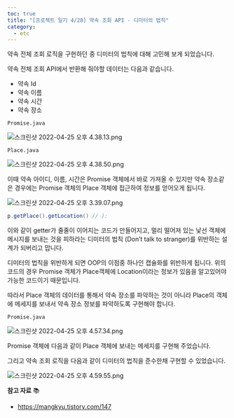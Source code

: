 ```yaml
---
toc: true
title: "[프로젝트 일기 4/28] 약속 조회 API - 디미터의 법칙"
category:
  - etc
---
```


약속 전체 조회 로직을 구현하던 중 디미터의 법칙에 대해 고민해 보게 
되었습니다.

약속 전체 조회 API에서 반환해 줘야할 데이터는 다음과 같습니다.

- 약속 Id
- 약속 이름
- 약속 시간
- 약속 장소

`Promise.java`

![스크린샷 2022-04-25 오후 4.38.13.png](https://i.imgur.com/b2jo8wN.png)

`Place.java`

![스크린샷 2022-04-25 오후 4.38.50.png](https://i.imgur.com/VNJc2Bg.png)

이때 약속 아이디, 이름, 시간은 Promise 객체에서 바로 가져올 수 있지만 약속 장소같은 경우에는 Promise 객체의 Place 객체에 접근하여 정보를 얻어오게 됩니다.

![스크린샷 2022-04-25 오후 3.39.07.png](https://i.imgur.com/ddG6NDq.png)

```java
p.getPlace().getLocation() // ):
```

이와 같이 getter가 줄줄이 이어지는 코드가 만들어지고, 멀리 떨어져 있는 
낯선 객체에 메시지를 보내는 것을 피하라는 디미터의 법칙 $($Don’t talk 
to stranger)를 위반하는 설계가 되버리고 맙니다.

디미터의 법칙을 위반하게 되면 OOP의 이점중 하나인 캡슐화를 위반하게 됩니다.
위의 코드의 경우 Promise 객체가 Place객체에 Location이라는 정보가 있음을 알고있어야 가능한 코드이기 때문입니다.

따라서 Place 객체의 데이터를 통해서 약속 장소를 파악하는 것이 아니라 Place의 
객체에 메세지를 보내서 약속 장소 정보를 파악하도록 구현해야 합니다.

`Promise.java`

![스크린샷 2022-04-25 오후 4.57.34.png](https://i.imgur.com/WjDz0Ft.png)

Promise 객체에 다음과 같이 Place 객체에 보내는 메세지를 구현해 
주었습니다.

그리고 약속 조회 로직을 다음과 같이 디미터의 법칙을 준수한채 구현할 수 
있었습니다.

![스크린샷 2022-04-25 오후 4.59.55.png](https://i.imgur.com/IOfv9t1.png)

**참고 자료** 📚

- https://mangkyu.tistory.com/147